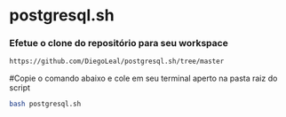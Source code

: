 # postgresql.sh

### Efetue o clone do repositório para seu workspace 

```bash
https://github.com/DiegoLeal/postgresql.sh/tree/master
```

#Copie o comando abaixo e cole em seu terminal aperto na pasta raiz do script

```bash
bash postgresql.sh
```